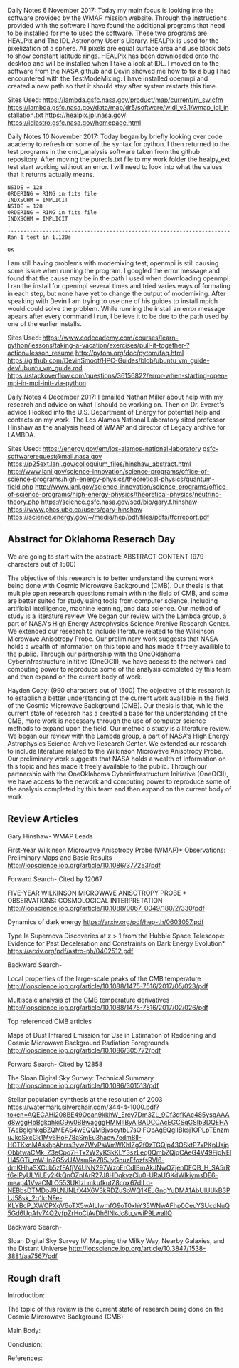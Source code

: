 Daily Notes 6 November 2017:
Today my main focus is looking into the software provided by the WMAP mission
website. Through the instructions provided with the software I have found the
additional programs that need to be installed for me to used the software. These
two programs are HEALPix and The IDL Astronomy User's Library. HEALPix is used
for the pixelization of a sphere. All pixels are equal surface area and use black dots to
show constant latitude rings. HEALPix has been downloaded onto the desktop and
will be installed when I take a look at IDL. I moved on to the software from the NASA github
and Devin showed me how to fix a bug I had encountered with the TestModeMixing.
I have installed openmpi and created a new path so that it should stay after system
restarts this time.

Sites Used:
https://lambda.gsfc.nasa.gov/product/map/current/m_sw.cfm
https://lambda.gsfc.nasa.gov/data/map/dr5/software/widl_v3.1/wmap_idl_installation.txt
https://healpix.jpl.nasa.gov/
https://idlastro.gsfc.nasa.gov/homepage.html

Daily Notes 10 November 2017:
Today began by briefly looking over code academy to refresh on some of the syntax for
python. I then returned to the test programs in the cmd_analysis software taken from
the github repository. After moving the purecls.txt file to my work folder the healpy_ext test
start working without an error. I will need to look into what the values that it returns actually
means.
```
NSIDE = 128
ORDERING = RING in fits file
INDXSCHM = IMPLICIT
NSIDE = 128
ORDERING = RING in fits file
INDXSCHM = IMPLICIT
.
----------------------------------------------------------------------
Ran 1 test in 1.120s

OK
```
I am still having problems with modemixing test, openmpi is still causing some issue when
running the program. I googled the error message and found that the cause may be in the
path I used when downloading openmpi. I ran the install for openmpi several times and tried
varies ways of formating in each step, but none have yet to change the output of modemixing.
After speaking with Devin I am trying to use one of his guides to install mpich would
could solve the problem. While running the install an error message apears after every command
I run, I believe it to be due to the path used by one of the earlier installs.

Sites Used:
https://www.codecademy.com/courses/learn-python/lessons/taking-a-vacation/exercises/pull-it-together-?action=lesson_resume
http://pytom.org/doc/pytom/faq.html
https://github.com/DevinSmoot/HPC-Guides/blob/ubuntu_vm_guide-dev/ubuntu_vm_guide.md
https://stackoverflow.com/questions/36156822/error-when-starting-open-mpi-in-mpi-init-via-python

Daily Notes 4 December 2017:
I emailed Nathan Miller about help with my research and advice on what I should be
working on. Then on Dr. Everet's advice I looked into the U.S. Department of Energy
for potential help and contacts on my work. The Los Alamos National Laboratory
sited professor Hinshaw as the analysis head of WMAP and director of Legacy archive for
LAMBDA.

Sites Used:
https://energy.gov/em/los-alamos-national-laboratory
gsfc-softwarerequest@mail.nasa.gov
https://p25ext.lanl.gov/colloquium_files/hinshaw_abstract.html
http://www.lanl.gov/science-innovation/science-programs/office-of-science-programs/high-energy-physics/theoretical-physics/quantum-field.php
http://www.lanl.gov/science-innovation/science-programs/office-of-science-programs/high-energy-physics/theoretical-physics/neutrino-theory.php
https://science.gsfc.nasa.gov/sed/bio/gary.f.hinshaw
https://www.phas.ubc.ca/users/gary-hinshaw
https://science.energy.gov/~/media/hep/pdf/files/pdfs/tfcrreport.pdf



## Abstract for Oklahoma Reserach Day
We are going to start with the abstract:
ABSTRACT CONTENT (979 characters out of 1500)

The objective of this research is to better understand the current work being done with Cosmic Microwave Background (CMB).
Our thesis is that multiple open research questions remain within the field of CMB, and some are better suited for study using tools from computer science, including artificial intelligence, machine learning, and data science.
Our method of study is a literature review. We began our review with the Lambda group, a part of NASA's High Energy Astrophysics Science Archive Research Center. We extended our research to include literature related to the Wilkinson Microwave Anisotropy Probe.
Our preliminary work suggests that NASA holds a wealth of information on this topic and has made it freely availible to the public. Through our partnership with the OneOklahoma Cyberinfrastructure Inititive (OneOCII), we have access to the network and computing power to reproduce some of the analysis completed by this team and then expand on the current body of work.


Hayden Copy: (990 characters out of 1500)
The objective of this research is to establish a better understanding of the current work available in the field of the Cosmic Microwave Background (CMB). Our thesis is that, while the current state of research has a created a base for the understanding of the CMB, more work is necessary through the use of computer science methods to expand upon the field. Our method o study is a literature review. We began our review with the Lambda group, a part of NASA's High Energy Astrophysics Science Archive Research Center. We extended our research to include literature related to the Wilkinson Microwave Anisotropy Probe. Our preliminary work suggests that NASA holds a wealth of information on this topic and has made it freely available to the public. Through our partnership with the OneOklahoma Cyberinfrastructure Initiative (OneOCII), we have access to the network and computing power to reproduce some of the analysis completed by this team and then expand on the current body of work.


## Review Articles
Gary Hinshaw- WMAP Leads

First-Year Wilkinson Microwave Anisotropy Probe (WMAP)* Observations: Preliminary Maps and Basic Results
http://iopscience.iop.org/article/10.1086/377253/pdf

Forward Search- Cited by 12067

FIVE-YEAR WILKINSON MICROWAVE ANISOTROPY PROBE * OBSERVATIONS: COSMOLOGICAL INTERPRETATION
http://iopscience.iop.org/article/10.1088/0067-0049/180/2/330/pdf

Dynamics of dark energy
https://arxiv.org/pdf/hep-th/0603057.pdf

Type Ia Supernova Discoveries at z > 1 from the Hubble Space Telescope: Evidence for Past Deceleration and Constraints on Dark Energy Evolution*
https://arxiv.org/pdf/astro-ph/0402512.pdf

Backward Search-

Local properties of the large-scale peaks of the CMB temperature
http://iopscience.iop.org/article/10.1088/1475-7516/2017/05/023/pdf

Multiscale analysis of the CMB temperature derivatives
http://iopscience.iop.org/article/10.1088/1475-7516/2017/02/026/pdf

Top referenced CMB articles

Maps of Dust Infrared Emission for Use in Estimation of Reddening and Cosmic Microwave Background Radiation Foregrounds
http://iopscience.iop.org/article/10.1086/305772/pdf

Forward Search- Cited by 12858

The Sloan Digital Sky Survey: Technical Summary
http://iopscience.iop.org/article/10.1086/301513/pdf

Stellar population synthesis at the resolution of 2003
https://watermark.silverchair.com/344-4-1000.pdf?token=AQECAHi208BE49Ooan9kkhW_Ercy7Dm3ZL_9Cf3qfKAc485ysgAAAd8wggHbBgkqhkiG9w0BBwagggHMMIIByAIBADCCAcEGCSqGSIb3DQEHATAeBglghkgBZQMEAS4wEQQMBjvscytbL7sOiFObAgEQgIIBksj1OPLpTEnzmuJkoSxcGk1Mv6HoF78aSmEu3haew7edm8lI-HGTKxnMAskhpAhrrs3yw7WvPsWmWKhIZg2f0zTGQjp43OSktP7xPKpUsjpObbtwaCMk_Z3eCpo7HTx2W2yKSkKLY3szLeq0QmbZQjqCAeG4V49FipNElH45GTi_mW-In2G5vUAVsmRe785JyGnuzFfozfsRVl6-dmKHhaSXCub5zfFAfjV4UNN297WzoErCdIBmAkJNwOZjenDFQB_H_SA5rRf6eiPyULYiLEy2KkQnOZnIArR27J8HDqkvzCiu0-URaUGKdWIkiymsDE6-meap41VvaCNLO553UKIzLmkufkutZ8cqx67dILo-NEBbsDTMDoJ9LNJNLfX4X6V3kRDZuSoWQ1KEJGnqYuDMA1AbUlUUkB3PLJ58sk_2q1krNFe-KLYBcP_XWCPXqV6oTX5wAlLlwmfG9oT0xhY35WNwAFhp0CeuYSUcdNuQ5Gd6UqAfv74Q2yfpZrHoCjAvDh6lNkJc8u_vwiP9LwalIQ

Backward Search-

Sloan Digital Sky Survey IV: Mapping the Milky Way, Nearby Galaxies, and the Distant Universe
http://iopscience.iop.org/article/10.3847/1538-3881/aa7567/pdf

## Rough draft

Introduction:

The topic of this review is the current state of research being done on the Cosmic Mircrowave Background (CMB)

Main Body:

Conclusion:

References:
